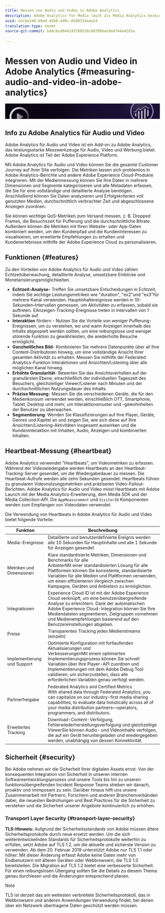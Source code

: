 ```yaml
---
title: Messen von Audio und Video in Adobe Analytics
description: Adobe Analytics for Media (auch als Media Analytics bezeichnet) bietet Clients eine robuste Medienmessung für Inhalte, Audio und Werbung.
uuid: b3cbe240-b94d-42b8-a99c-0280334aaa14
translation-type: tm+mt
source-git-commit: bddcbcd844145788518c60399bee9e4744e42d3a

---
```



# Messen von Audio und Video in Adobe Analytics {#measuring-audio-and-video-in-adobe-analytics}

![Banner](./assets/media_analytics_banner.png)

## Info zu Adobe Analytics für Audio und Video

Adobe Analytics für Audio und Video ist ein Add-on zu Adobe Analytics, das leistungsstarke Messwerkzeuge für Audio, Video und Werbung bietet. Adobe Analytics ist Teil der Adobe Experience Platform.

Mit Adobe Analytics für Audio und Video können Sie die gesamte Customer Journey auf Ihrer Site verfolgen. Die Metriken lassen sich problemlos in Adobe Analytics-Berichte und andere Adobe Experience Cloud-Produkte integrieren. Mit der Medienmessung können Sie Ihre Daten in mehrere Dimensionen und Segmente kategorisieren und alle Metadaten erfassen, die Sie für eine vollständige und detaillierte Analyse benötigen. Anschließend können Sie Daten analysieren und Erfolgskriterien voll genutzten Medien, durchschnittlich verbrachter Zeit und abgeschlossene Anzeigen zuordnen.

Sie können wichtige QoS-Metriken zum Versand messen, z. B. Dropped Frames, die Besuchszeit für Pufferung und die durchschnittliche Bitrate. Außerdem können die Metriken mit Ihren Website- oder App-Daten kombiniert werden, um den Kundenpfad und die Kundeninteressen zu visualisieren, um erweiterte Empfehlungen zu erhalten und Kundenerlebnisse mithilfe der Adobe Experience Cloud zu personalisieren.

## Funktionen {#features}

Zu den Vorteilen von Adobe Analytics für Audio und Video zählen Echtzeitüberwachung, detaillierte Analyse, umsetzbare Einblicke und Monetarisierungsmöglichkeiten.
* **Echtzeit-Analyse**- Treffen Sie umsetzbare Entscheidungen in Echtzeit, indem Sie wichtige Leistungsmetriken wie &quot;duration&quot;, &quot;ex2&quot;und &quot;ex3&quot;für mehrere Kanal verwenden. Hauptinhaltereignisse werden in 10-Sekunden-Intervallen gemessen, um Aktivitäten zu erfassen, sobald sie auftreten. EAnzeigen-Tracking-Ereignisse treten in Intervallen von 1 Sekunde auf.
* **Interaktion** fördern - Nutzen Sie die Vorteile von weniger Pufferung-Ereignissen, um zu verstehen, wo und wann Anzeigen innerhalb des Inhalts abgespielt werden sollten, um eine reibungslose und weniger störende Funktion zu gewährleisten, die wiederholte Besuche ermöglicht.
* **Ganzheitliches Bild**- Kombinieren Sie mehrere Datenpunkte über all Ihre Content-Distributoren hinweg, um eine vollständige Ansicht Ihrer gesamten Aktivität zu erhalten. Messen Sie mithilfe der Federated Analytics-Funktion Interaktionen und Ansichten/Listening über alle möglichen Kanal hinweg.
* **Erhöhte Granularität**- Bewerten Sie das Ansichtsverhalten auf der granulärsten Ebene, einschließlich der individuellen Tageszeit des Besuchers, gleichzeitiger Viewer/Listener nach Minuten und der durchschnittlichen Nutzungsdauer des Inhalts.
* **Präzise Messung**- Messen Sie die verschiedenen Geräte, die für den Medienkonsum verwendet werden, einschließlich OTT, Smartphone, Tablet, Desktop und mehr, um Interaktionsmuster und -gewohnheiten der Benutzer zu überwachen.
* **Segmentierung**: Wenden Sie Klassifizierungen auf Ihre Player, Geräte, Genres und Kapitel an und zeigen Sie, wie sich diese auf Ihre Ansichten/Listening-Aktivitäten insgesamt auswirken und die Kundeninteraktion mit Inhalten, Audio, Anzeigen und kombinierten Inhalten.

## Heartbeat-Messung {#heartbeat}

Adobe Analytics verwendet &quot;Heartbeats&quot;, um Videometriken zu erfassen. Während der Videowiedergabe werden Heartbeats an den Heartbeat-Tracking-Server gesendet, um die Wiedergabedauer zu messen. Die Heartbeat-Aufrufe werden alle zehn Sekunden gesendet. Heartbeats führen zu granularen Videonutzungsmetriken und präziseren Video-Fallout-Berichten. Adobe Analytics für Audio und Video misst Heartbeats mit Adobe Launch mit der Media Analytics-Erweiterung, dem Media SDK und der Media Collection-API. Die `AppMeasurement` und `VisitorID` Komponenten werden zum Empfangen von Videodaten verwendet.

Die Verwendung von Heartbeats in Adobe Analytics für Audio und Video bietet folgende Vorteile:

| Funktion | Beschreibung |
|----------------------------|-----------------------------------------------------------------------------------------------------------------------------------------------------------------------------------------------------------------------------------------------------------------------------------------------|
| Media-Ereignisse | Detaillierte und benutzerdefinierte Ereignis werden alle 10 Sekunden für Hauptinhalte und alle 1 Sekunde für Anzeigen gesendet |
| Metriken und Dimensionen | Klare standardisierte Metriken, Dimensionen und Benchmarks für alle<br>AnbieterMit einer standardisierten Lösung für alle Plattformen können Sie konsistente, standardisierte Variablen für alle Medien und Plattformen verwenden, um einen effizienteren Vergleich zwischen Kampagne, Geräten und Anbietern zu ermöglichen. |
| Integrationen | Experience Cloud ID ist mit der Adobe Experience Cloud verknüpft, um eine benutzerübergreifende<br>Analyse zu erleichtern. Dank der automatischen Adobe Experience Cloud-Integration können Sie Ihre Mediendateien segmentieren, Zielgruppen vornehmen und Medienempfehlungen basierend auf den Benutzereinstellungen abgeben. |
| Preise  | Transparentes Tracking jedes Medienstreams (einzeln) |
| Implementierung und Support | Optimierte Konfiguration mit fortlaufenden Aktualisierungen und<br>VerbesserungenMit einem optimierten Implementierungsprozess können Sie schnell Variablen über Ihre Player-API zuordnen und Implementierungen mit dem Adobe Debug Tool validieren, um sicherzustellen, dass alle erforderlichen Variablen genau verfolgt werden. |
| Partnerfreigabe | Federated Analytics and Certified Metrics<br>With shared data through Federated Analytics, you can capitalize on our industry-first media sharing capabilities, to evaluate data holistically across all of your media distribution partners—operators, programmers, and distributors. |
| Erweitertes Tracking | Download-Content-Verfolgung, Fehlerwiederherstellungsverfolgung und gleichzeitige<br>ViewerSie können Audio- und Videoinhalte verfolgen, die auf ein Gerät heruntergeladen und wiedergegeben werden, unabhängig von dessen Konnektivität. |



## Sicherheit {#security}

Bei Adobe nehmen wir die Sicherheit Ihrer digitalen Assets ernst. Von der konsequenten Integration von Sicherheit in unseren internen Softwareentwicklungsprozess und unsere Tools bis hin zu unseren funktionsübergreifenden Incident Response Teams streben wir danach, proaktiv und imimposant zu sein. Darüber hinaus hilft uns unsere Zusammenarbeit mit Partnern, Forschern und anderen Branchenverbänden dabei, die neuesten Bedrohungen und Best Practices für die Sicherheit zu verstehen und die Sicherheit unserer Angebote kontinuierlich zu erhöhen.


### Transport Layer Security {#transport-layer-security}

**TLS-Hinweis:** Aufgrund der Sicherheitsstandards von Adobe müssen ältere Sicherheitsprotokolle durch neue ersetzt werden. Um die sich weiterentwickelnden Standards für Sicherheitsprotokolle weiterhin zu erfüllen, setzt Adobe auf TLS 1.2, um die aktuelle und sicherste Version zu verwenden. Ab dem 20. Februar 2019 unterstützt Adobe nur TLS 1.1 oder höher. Mit dieser Änderung erfasst Adobe keine Daten mehr von Endbenutzern mit älteren Geräten oder Webbrowsern, die TLS 1.0 bereitstellen. Die Migration auf TLS 1.2 bietet eine verbesserte Sicherheit. Für einen reibungslosen Übergang sollten Sie die Details zu diesem Thema genau durchlesen und die Änderungen entsprechend planen.

>[!NOTE]
>
>TLS ist derzeit das am weitesten verbreitete Sicherheitsprotokoll, das in Webbrowsern und anderen Anwendungen Verwendung findet, bei denen über ein Netzwerk übertragene Daten geschützt werden müssen.
